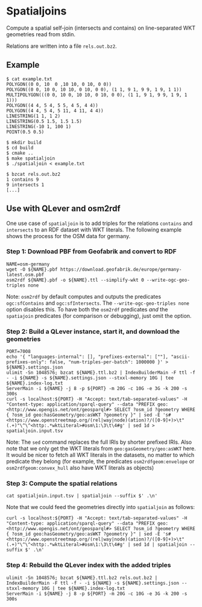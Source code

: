 # Spatialjoins

Compute a spatial self-join (intersects and contains) on line-separated WKT geometries read from stdin.

Relations are written into a file `rels.out.bz2`.

## Example

```
$ cat example.txt
POLYGON((0 0, 10  0 ,10 10, 0 10, 0 0))
POLYGON((0 0, 10 0, 10 10, 0 10, 0 0), (1 1, 9 1, 9 9, 1 9, 1 1))
MULTIPOLYGON(((0 0, 10 0, 10 10, 0 10, 0 0), (1 1, 9 1, 9 9, 1 9, 1 1)))
POLYGON((4 4, 5 4, 5 5, 4 5, 4 4))
POLYGON((4 4, 5 4, 5 11, 4 11, 4 4))
LINESTRING(1 1, 1 2)
LINESTRING(0.5 1.5, 1.5 1.5)
LINESTRING(-10 1, 100 1)
POINT(0.5 0.5)
```

```
$ mkdir build
$ cd build
$ cmake ..
$ make spatialjoin
$ ./spatialjoin < example.txt
```

```
$ bzcat rels.out.bz2
1 contains 9
9 intersects 1
[...]
```

## Use with QLever and osm2rdf

One use case of `spatialjoin` is to add triples for the relations `contains` and
`intersects` to an RDF dataset with WKT literals. The following example shows
the process for the OSM data for germany.

### Step 1: Download PBF from Geofabrik and convert to RDF

```
NAME=osm-germany
wget -O ${NAME}.pbf https://download.geofabrik.de/europe/germany-latest.osm.pbf
osm2rdf ${NAME}.pbf -o ${NAME}.ttl --simplify-wkt 0 --write-ogc-geo-triples none
```

Note: `osm2rdf` by default computes and outputs the predicates `ogc:sfContains`
and `ogc:sfIntersects`. The `--write-ogc-geo-triples none` option disables
this. To have both the `osm2rdf` predicates *and* the `spatiajoin` predicates
(for comparison or debugging), just omit the option.

### Step 2: Build a QLever instance, start it, and download the geometries

```
PORT=7008
echo '{ "languages-internal": [], "prefixes-external": [""], "ascii-prefixes-only": false, "num-triples-per-batch": 1000000 }' > ${NAME}.settings.json
ulimit -Sn 1048576; bzcat ${NAME}.ttl.bz2 | IndexBuilderMain -F ttl -f - -i ${NAME} -s ${NAME}.settings.json --stxxl-memory 10G | tee ${NAME}.index-log.txt
ServerMain -i ${NAME} -j 8 -p ${PORT} -m 20G -c 10G -e 3G -k 200 -s 300s
curl -s localhost:${PORT} -H "Accept: text/tab-separated-values" -H "Content-type: application/sparql-query" --data "PREFIX geo: <http://www.opengis.net/ont/geosparql#> SELECT ?osm_id ?geometry WHERE { ?osm_id geo:hasGeometry/geo:asWKT ?geometry }" | sed -E 's#<https://www.openstreetmap.org/(rel|way|node)(ation)?/([0-9]+)>\t"(.+)"\^\^<http:.*wktLiteral>#osm\1:\3\t\4#g' | sed 1d > spatialjoin.input.tsv
```

Note: The `sed` command replaces the full IRIs by shorter prefixed IRIs. Also
note that we only get the WKT literals from `geo:gasGeometry/geo:asWKT` here.
It would be nicer to fetch all WKT literals in the datasets, no matter to which
predicate they belong (for example, the predicates `osm2rdfgeom:envelope` or
`osm2rdfgeom:convex_hull` also have WKT literals as objects)

### Step 3: Compute the spatial relations

```
cat spatialjoin.input.tsv | spatialjoin --suffix $' .\n'
```

Note that we could feed the geometries directly into `spatialjoin` as follows:

```
curl -s localhost:${PORT} -H "Accept: text/tab-separated-values" -H "Content-type: application/sparql-query" --data "PREFIX geo: <http://www.opengis.net/ont/geosparql#> SELECT ?osm_id ?geometry WHERE { ?osm_id geo:hasGeometry/geo:asWKT ?geometry }" | sed -E 's#<https://www.openstreetmap.org/(rel|way|node)(ation)?/([0-9]+)>\t"(.+)"\^\^<http:.*wktLiteral>#osm\1:\3\t\4#g' | sed 1d | spatialjoin --suffix $' .\n'
```

### Step 4: Rebuild the QLever index with the added triples

```
ulimit -Sn 1048576; bzcat ${NAME}.ttl.bz2 rels.out.bz2 | IndexBuilderMain -F ttl -f - -i ${NAME} -s ${NAME}.settings.json --stxxl-memory 10G | tee ${NAME}.index-log.txt
ServerMain -i ${NAME} -j 8 -p ${PORT} -m 20G -c 10G -e 3G -k 200 -s 300s
```
